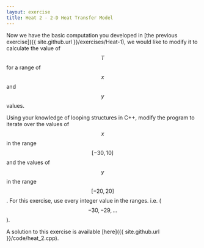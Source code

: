 ```yaml
---
layout: exercise
title: Heat 2 - 2-D Heat Transfer Model
---
```


Now we have the basic computation you developed in [the previous exercise]({{ site.github.url }}/exercises/Heat-1), we would like to modify it
to calculate the value of $$ T $$ for a range of $$ x $$ and $$ y $$ values.

Using your knowledge of looping structures in C++, modify the program to iterate over the values of $$ x $$ in the range $$ [-30, 10] $$ and the values of $$ y $$ in the range $$ [-20, 20] $$. For this exercise, use every integer value in the ranges. i.e. ($$ -30, -29, ... $$).

A solution to this exercise is available [here]({{ site.github.url }}/code/heat_2.cpp).

